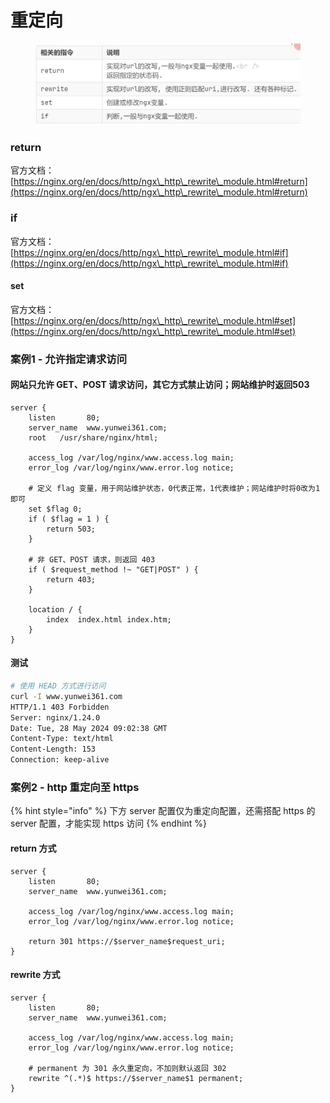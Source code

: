 # 重定向

<figure><img src="../../.gitbook/assets/image (5).png" alt=""><figcaption></figcaption></figure>



### return

官方文档：[https://nginx.org/en/docs/http/ngx\_http\_rewrite\_module.html#return](https://nginx.org/en/docs/http/ngx\_http\_rewrite\_module.html#return)

### if

官方文档：[https://nginx.org/en/docs/http/ngx\_http\_rewrite\_module.html#if](https://nginx.org/en/docs/http/ngx\_http\_rewrite\_module.html#if)

#### set

官方文档：[https://nginx.org/en/docs/http/ngx\_http\_rewrite\_module.html#set](https://nginx.org/en/docs/http/ngx\_http\_rewrite\_module.html#set)



### 案例1 - 允许指定请求访问

#### 网站只允许 GET、POST 请求访问，其它方式禁止访问；网站维护时返回503

```nginx
server {
    listen       80;
    server_name  www.yunwei361.com;
    root   /usr/share/nginx/html;

    access_log /var/log/nginx/www.access.log main;
    error_log /var/log/nginx/www.error.log notice;
    
    # 定义 flag 变量，用于网站维护状态，0代表正常，1代表维护；网站维护时将0改为1即可
    set $flag 0;
    if ( $flag = 1 ) {
        return 503;
    }

    # 非 GET、POST 请求，则返回 403
    if ( $request_method !~ "GET|POST" ) {
        return 403;
    }

    location / {
        index  index.html index.htm;
    }
}
```

#### 测试

```bash
# 使用 HEAD 方式进行访问
curl -I www.yunwei361.com
HTTP/1.1 403 Forbidden
Server: nginx/1.24.0
Date: Tue, 28 May 2024 09:02:38 GMT
Content-Type: text/html
Content-Length: 153
Connection: keep-alive
```



### 案例2 - http 重定向至 https

{% hint style="info" %}
下方 server 配置仅为重定向配置，还需搭配 https 的 server 配置，才能实现 https 访问
{% endhint %}

#### return 方式

```nginx
server {
    listen       80;
    server_name  www.yunwei361.com;

    access_log /var/log/nginx/www.access.log main;
    error_log /var/log/nginx/www.error.log notice;

    return 301 https://$server_name$request_uri;
}
```

#### rewrite 方式

```nginx
server {
    listen       80;
    server_name  www.yunwei361.com;

    access_log /var/log/nginx/www.access.log main;
    error_log /var/log/nginx/www.error.log notice;

    # permanent 为 301 永久重定向，不加则默认返回 302
    rewrite ^(.*)$ https://$server_name$1 permanent;
}
```
